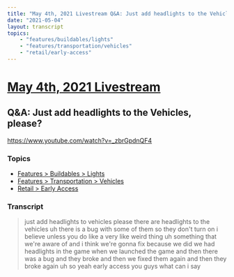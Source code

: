 ```yaml
---
title: "May 4th, 2021 Livestream Q&A: Just add headlights to the Vehicles, please?"
date: "2021-05-04"
layout: transcript
topics:
    - "features/buildables/lights"
    - "features/transportation/vehicles"
    - "retail/early-access"
---
```

# [May 4th, 2021 Livestream](../2021-05-04.md)
## Q&A: Just add headlights to the Vehicles, please?
https://www.youtube.com/watch?v=_zbrGpdnQF4

### Topics
* [Features > Buildables > Lights](../topics/features/buildables/lights.md)
* [Features > Transportation > Vehicles](../topics/features/transportation/vehicles.md)
* [Retail > Early Access](../topics/retail/early-access.md)

### Transcript

> just add headlights to vehicles please there are headlights to the vehicles uh there is a bug with some of them so they don't turn on i believe unless you do like a very like weird thing uh something that we're aware of and i think we're gonna fix because we did we had headlights in the game when we launched the game and then there was a bug and they broke and then we fixed them again and then they broke again uh so yeah early access you guys what can i say
